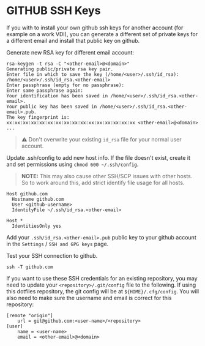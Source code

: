 # GITHUB SSH Keys
If you with to install your own github ssh keys for another account (for example on a work VDI), you can generate a different set of private keys for a different email and install that public key on github.

Generate new RSA key for different email account:
```
rsa-keygen -t rsa -C "<other-email>@<domain>"
Generating public/private rsa key pair.
Enter file in which to save the key (/home/<user>/.ssh/id_rsa): /home/<user>/.ssh/id_rsa.<other-email>
Enter passphrase (empty for no passphrase): 
Enter same passphrase again: 
Your identification has been saved in /home/<user>/.ssh/id_rsa.<other-email>.
Your public key has been saved in /home/<user>/.ssh/id_rsa.<other-email>.pub.
The key fingerprint is:
xx:xx:xx:xx:xx:xx:xx:xx:xx:xx:xx:xx:xx:xx:xx:xx <other-email>@<domain>
...
```
> :warning: Don't overwrite your existing `id_rsa` file for your normal user account.

Update .ssh/config to add new host info. If the file doesn't exist, create it and set permissions using `chmod 600 ~/.ssh/config`.
> **NOTE:** This may also cause other SSH/SCP issues with other hosts. So to work around this, add strict identify file usage for all hosts.
```
Host github.com
  Hostname github.com
  User <github-username>
  IdentityFile ~/.ssh/id_rsa.<other-email>

Host *
  IdentitiesOnly yes
```

Add your `.ssh/id_rsa.<other-email>.pub` public key to your github account in the `Settings` / `SSH and GPG keys` page.

Test your SSH connection to github.
```
ssh -T github.com
```

If you want to use these SSH credentials for an existing repository, you may need to update your `<repository>/.git/config` file to the following. If using this dotfiles repository, the git config will be at `${HOME}/.cfg/config`. You will also need to make sure the username and email is correct for this repository:
```
[remote "origin"]
	url = git@github.com:<user-name>/<repository>
[user]
	name = <user-name>
	email = <other-email>@<domain>
```


